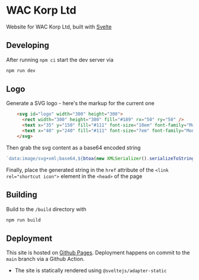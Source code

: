 # WAC Korp Ltd

Website for WAC Korp Ltd, built with [Svelte](https://svelte.dev/)

## Developing

After running `npm ci` start the dev server via

```sh
npm run dev
```

## Logo

Generate a SVG logo - here's the markup for the current one

```html
    <svg id="logo" width="300" height="300">
      <rect width="300" height="300" fill="#189" rx="50" ry="50" />
      <text x="35" y="150" fill="#111" font-size="10em" font-family="Monospace" font-weight="800">WAC</text>
      <text x="40" y="240" fill="#111" font-size="7em" font-family="Monospace" font-weight="800">Korp</text>
    </svg>
```

Then grab the svg content as a base64 encoded string

```js
`data:image/svg+xml;base64,${btoa(new XMLSerializer().serializeToString(document.getElementById("logo")))}`
```

Finally, place the generated string in the `href` attribute of the `<link rel="shortcut icon">` element in the `<head>` of the page

## Building

Build to the `/build` directory with

```sh
npm run build
```

## Deployment

This site is hosted on [Github Pages](https://crosslandwa.github.io/wackorpltd). Deployment happens on commit to the `main` branch via a Github Action.
- The site is statically rendered using `@sveltejs/adapter-static`

